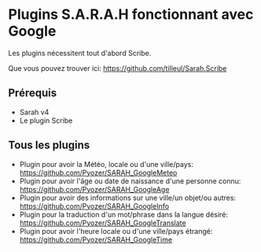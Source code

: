 ﻿Plugins S.A.R.A.H fonctionnant avec Google
================================================================================

Les plugins nécessitent tout d'abord Scribe.

Que vous pouvez trouver ici: https://github.com/tilleul/Sarah.Scribe


Prérequis
---------
- Sarah v4
- Le plugin Scribe

Tous les plugins
----------------

- Plugin pour avoir la Météo, locale ou d'une ville/pays: https://github.com/Pyozer/SARAH_GoogleMeteo
- Plugin pour avoir l'âge ou date de naissance d'une personne connu: https://github.com/Pyozer/SARAH_GoogleAge
- Plugin pour avoir des informations sur une ville/un objet/ou autres: https://github.com/Pyozer/SARAH_GoogleInfo
- Plugin pour la traduction d'un mot/phrase dans la langue désiré: https://github.com/Pyozer/SARAH_GoogleTranslate
- Plugin pour avoir l'heure locale ou d'une ville/pays étrangé: https://github.com/Pyozer/SARAH_GoogleTime